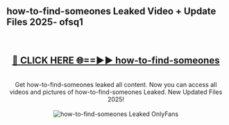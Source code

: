 <h2>how-to-find-someones Leaked Video + Update Files 2025- ofsq1</h2>
<br>
<div align="center">
<h2><a href="https://libra.edu.pl?how-to-find-someones" rel="nofollow">🔴 CLICK HERE 🌐==►► how-to-find-someones</a></h2>
<br>
Get how-to-find-someones leaked all content. Now you can access all videos and pictures of how-to-find-someones Leaked. New Updated Files 2025!
<br>
<br>
<a href="https://libra.edu.pl?how-to-find-someones" rel="nofollow" data-target="animated-image.originalLink"><img src="https://i.ibb.co.com/WyWwxjT/player-gif2.gif" alt="how-to-find-someones Leaked OnlyFans" style="max-width: 100%; display: inline-block;" data-target="animated-image.originalImage"></a>
</div>
<br>